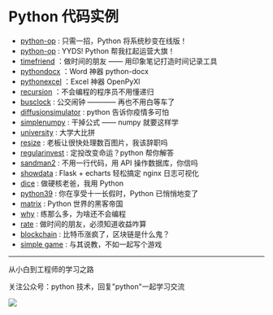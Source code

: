 # Python 代码实例

- [python-op](https://github.com/JustDoPython/python-examples/tree/master/taiyangxue/python-op2) : 只需一招，Python 将系统秒变在线版！
- [python-op](https://github.com/JustDoPython/python-examples/tree/master/taiyangxue/python-op) : YYDS! Python 帮我扛起运营大旗！
- [timefriend](https://github.com/JustDoPython/python-examples/tree/master/taiyangxue/timefriend) ：做时间的朋友 —— 用印象笔记打造时间记录工具
- [pythondocx](https://github.com/JustDoPython/python-examples/tree/master/taiyangxue/pythondocx) ：Word 神器 python-docx
- [pythonexcel](https://github.com/JustDoPython/python-examples/tree/master/taiyangxue/pythonxlsx) ：Excel 神器 OpenPyXl
- [recursion](https://github.com/JustDoPython/python-examples/tree/master/taiyangxue/recursion) ：不会编程的程序员不用懂递归
- [busclock](https://github.com/JustDoPython/python-examples/tree/master/taiyangxue/busclock) : 公交闹钟 ———— 再也不用白等车了
- [diffusionsimulator](https://github.com/JustDoPython/python-examples/tree/master/taiyangxue/diffusionsimulator) : python 告诉你疫情多可怕
- [simplenumpy](https://github.com/JustDoPython/python-examples/tree/master/taiyangxue/simplenumpy) : 干掉公式 —— numpy 就要这样学
- [university](https://github.com/JustDoPython/python-examples/tree/master/taiyangxue/university) : 大学大比拼
- [resize](https://github.com/JustDoPython/python-examples/tree/master/taiyangxue/resize) : 老板让很快处理数百图片，我该辞职吗
- [regularinvest](https://github.com/JustDoPython/python-examples/tree/master/taiyangxue/regular_invest) : 定投改变命运？python 帮你解答
- [sandman2](https://github.com/JustDoPython/python-examples/tree/master/taiyangxue/sandman2) : 不用一行代码，用 API 操作数据库，你信吗
- [showdata](https://github.com/JustDoPython/python-examples/tree/master/taiyangxue/showdata) : Flask + echarts 轻松搞定 nginx 日志可视化
- [dice](https://github.com/JustDoPython/python-examples/tree/master/taiyangxue/dice) : 做硬核老爸，我用 Python
- [python39](https://github.com/JustDoPython/python-examples/tree/master/taiyangxue/python39) : 你在享受十一长假时，Python 已悄悄地变了
- [matrix](https://github.com/JustDoPython/python-examples/tree/master/taiyangxue/matrix) : Python 世界的黑客帝国
- [why](https://github.com/JustDoPython/python-examples/tree/master/taiyangxue/why) : 练那么多，为啥还不会编程
- [rate](https://github.com/JustDoPython/python-examples/tree/master/taiyangxue/rate-of-return) : 做时间的朋友，必须知道收益咋算
- [blockchain](https://github.com/JustDoPython/python-examples/tree/master/taiyangxue/blockchain) : 比特币涨疯了，区块链是什么鬼？
- [simple game](https://github.com/JustDoPython/python-examples/tree/master/taiyangxue/simple-game) : 与其说教，不如一起写个游戏

---

从小白到工程师的学习之路

关注公众号：python 技术，回复"python"一起学习交流

![](http://favorites.ren/assets/images/python.jpg)
